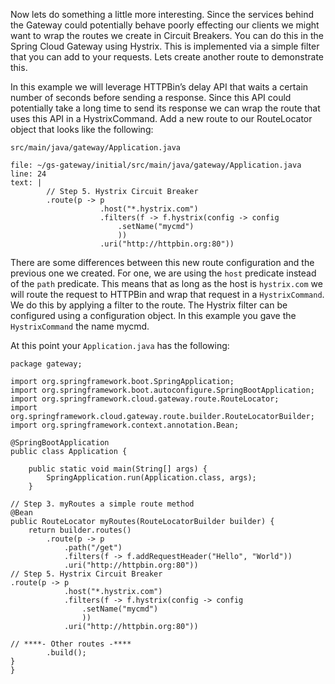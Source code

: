 Now lets do something a little more interesting. Since the services behind the Gateway could potentially behave poorly effecting our clients we might want to wrap the routes we create in Circuit Breakers. You can do this in the Spring Cloud Gateway using Hystrix. This is implemented via a simple filter that you can add to your requests. Lets create another route to demonstrate this.

In this example we will leverage HTTPBin’s delay API that waits a certain number of seconds before sending a response. Since this API could potentially take a long time to send its response we can wrap the route that uses this API in a HystrixCommand. Add a new route to our RouteLocator object that looks like the following:

`src/main/java/gateway/Application.java`

```editor:insert-lines-before-line
file: ~/gs-gateway/initial/src/main/java/gateway/Application.java
line: 24
text: |
        // Step 5. Hystrix Circuit Breaker
        .route(p -> p
                    .host("*.hystrix.com")
                    .filters(f -> f.hystrix(config -> config
                        .setName("mycmd")
                        )) 
                    .uri("http://httpbin.org:80"))
```

There are some differences between this new route configuration and the previous one we created. For one, we are using the `host` predicate instead of the `path` predicate. This means that as long as the host is `hystrix.com` we will route the request to HTTPBin and wrap that request in a `HystrixCommand`. We do this by applying a filter to the route. The Hystrix filter can be configured using a configuration object. In this example you gave the `HystrixCommand` the name mycmd.

At this point your `Application.java` has the following:

```copy
package gateway;

import org.springframework.boot.SpringApplication;
import org.springframework.boot.autoconfigure.SpringBootApplication;
import org.springframework.cloud.gateway.route.RouteLocator;
import org.springframework.cloud.gateway.route.builder.RouteLocatorBuilder;
import org.springframework.context.annotation.Bean;

@SpringBootApplication
public class Application {

	public static void main(String[] args) {
		SpringApplication.run(Application.class, args);
	}

// Step 3. myRoutes a simple route method
@Bean
public RouteLocator myRoutes(RouteLocatorBuilder builder) {
    return builder.routes()
        .route(p -> p
            .path("/get")
            .filters(f -> f.addRequestHeader("Hello", "World"))
            .uri("http://httpbin.org:80"))
// Step 5. Hystrix Circuit Breaker
.route(p -> p
            .host("*.hystrix.com")
            .filters(f -> f.hystrix(config -> config
                .setName("mycmd")
                )) 
            .uri("http://httpbin.org:80"))

// ****- Other routes -****
        .build();
}
}
```